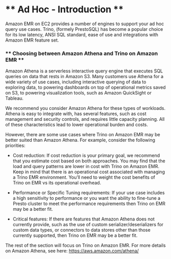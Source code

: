 # ** Ad Hoc - Introduction **

Amazon EMR on EC2 provides a number of engines to support your ad hoc query use cases. Trino, (formely PrestoSQL) has become a popular choice for its low latency, ANSI SQL standard, ease of use and integrations with Amazon EMR feature set. 

### ** Choosing between Amazon Athena and Trino on Amazon EMR **

Amazon Athena is a serverless interactive query engine that executes SQL queries on data that rests in Amazon S3. Many customers use Athena for a wide variety of use cases, including interactive querying of data to exploring data, to powering dashboards on top of operational metrics saved on S3, to powering visualization tools, such as Amazon QuickSight or Tableau. 

We recommend you consider Amazon Athena for these types of workloads. Athena is easy to integrate with, has several features, such as cost management and security controls, and requires little capacity planning. All of these characteristics lead to lower operational burden and costs. 

However, there are some use cases where Trino on Amazon EMR may be better suited than Amazon Athena. For example, consider the following
priorities:

- Cost reduction: If cost reduction is your primary goal, we recommend that you estimate cost based on both approaches. You may find that the load and query patterns are lower in cost with Trino on Amazon EMR. Keep in mind that there is an operational cost associated with managing a Trino EMR environment. You’ll need to weight the cost benefits of Trino on EMR vs its operational overhead. 

- Performance or Specific Tuning requirements: If your use case includes a high sensitivity to performance or you want the ability to fine-tune a Presto cluster to meet the performance requirements then Trino on EMR  may be a better fit.

- Critical features: If there are features that Amazon Athena does not currently provide, such as the use of custom serializer/deserializers for custom data types, or connectors to data stores other than those currently supported, then Trino on EMR may be a better fit.


The rest of the section will focus on Trino on Amazon EMR. For more details on Amazon Athena, see here: <https://aws.amazon.com/athena/>